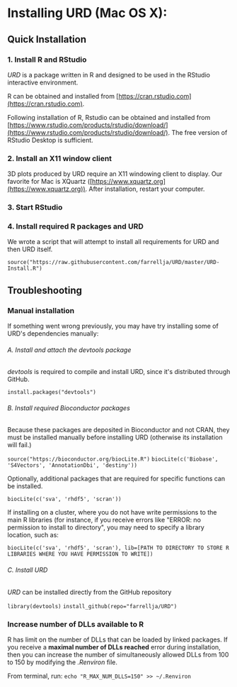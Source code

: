 # Installing URD (Mac OS X):

## Quick Installation

### 1. Install R and RStudio

*URD* is a package written in R and designed to be used in the RStudio interactive environment.

R can be obtained and installed from [https://cran.rstudio.com](https://cran.rstudio.com). 

Following installation of R, Rstudio can be obtained and installed from [https://www.rstudio.com/products/rstudio/download/](https://www.rstudio.com/products/rstudio/download/). The free version of RStudio Desktop is sufficient.

### 2. Install an X11 window client

3D plots produced by URD require an X11 windowing client to display. Our favorite for Mac is XQuartz ([https://www.xquartz.org](https://www.xquartz.org)). After installation, restart your computer.

### 3. Start RStudio

### 4. Install required R packages and URD

We wrote a script that will attempt to install all requirements for URD and then URD itself.

```source("https://raw.githubusercontent.com/farrellja/URD/master/URD-Install.R")```

## Troubleshooting

### Manual installation

If something went wrong previously, you may have try installing some of URD's dependencies manually:

###### A. Install and attach the *devtools* package

*devtools* is required to compile and install URD, since it's distributed through GitHub.

```install.packages("devtools")```
     
###### B. Install required Bioconductor packages

Because these packages are deposited in Bioconductor and not CRAN, they must be installed manually before installing URD (otherwise its installation will fail.)

```source("https://bioconductor.org/biocLite.R")```
```biocLite(c('Biobase', 'S4Vectors', 'AnnotationDbi', 'destiny'))```

Optionally, additional packages that are required for specific functions can be installed.

```biocLite(c('sva', 'rhdf5', 'scran'))```

If installing on a cluster, where you do not have write permissions to the main R libraries (for instance, if you receive errors like "ERROR: no permission to install to directory", you may need to specify a library location, such as:

```biocLite(c('sva', 'rhdf5', 'scran'), lib=[PATH TO DIRECTORY TO STORE R LIBRARIES WHERE YOU HAVE PERMISSION TO WRITE])```
     
###### C. Install URD

*URD* can be installed directly from the GitHub repository

```library(devtools)```
```install_github(repo="farrellja/URD")```

### Increase number of DLLs available to R

R has limit on the number of DLLs that can be loaded by linked packages. If you receive a **maximal number of DLLs reached** error during installation, then you can increase the number of simultaneously allowed DLLs from 100 to 150 by modifying the *.Renviron* file.

From terminal, run:
```echo "R_MAX_NUM_DLLS=150" >> ~/.Renviron```	